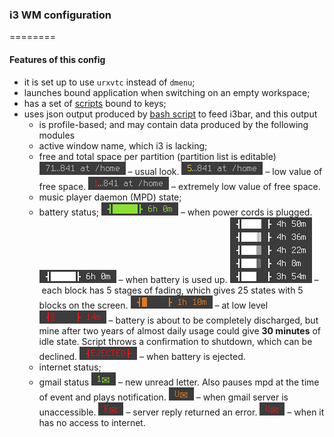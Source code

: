 ### i3 WM configuration
========

#### Features of this config

* it is set up to use `urxvtc` instead of `dmenu`;
* launches bound application when switching on an empty workspace;
* has a set of [scripts](https://github.com/deterenkelt/scripts) bound to keys;
* uses json output produced by [bash script](.i3/generate-text-for-i3bar) to feed i3bar, and this output
  * is profile-based;
  and may contain data produced by the following modules
  * active window name, which i3 is lacking;
  * free and total space per partition (partition list is editable)
![disk_space_usual](img/disk_space_usual.png) – usual look.
![disk_space_low](img/disk_space_low.png) – low value of free space.
![disk_space_extremely_low](img/disk_space_extremely_low.png) – extremely low value of free space.
  * music player daemon (MPD) state;
  * battery status;
![charging](img/bat_charging.png) – when power cords is plugged.
![discharging](img/bat_discharging.png) – when battery is used up.
![fading](img/bat_fading.png) – each block has 5 stages of fading, which gives 25 states with 5 blocks on the screen.
![low_level](img/bat_low_level.png) – at low level
![extremely_low_level](img/bat_extremely_low_level.png) – battery is about to be completely discharged, but mine after two years of almost daily usage could give **30 minutes** of idle state. Script throws a confirmation to shutdown, which can be declined.
![ejected](img/bat_ejected.png) – when battery is ejected.
  * internet status;
  * gmail status
![new_letter](img/new_letter.png) – new unread letter. Also pauses mpd at the time of event and plays notification.
![server_unavailable](img/server_unavailable.png) – when gmail server is unaccessible.
![server_error](img/server_error.png) – server reply returned an error.
![net_is_unavailable](img/net_is_unavailable.png) – when it has no access to internet. 
